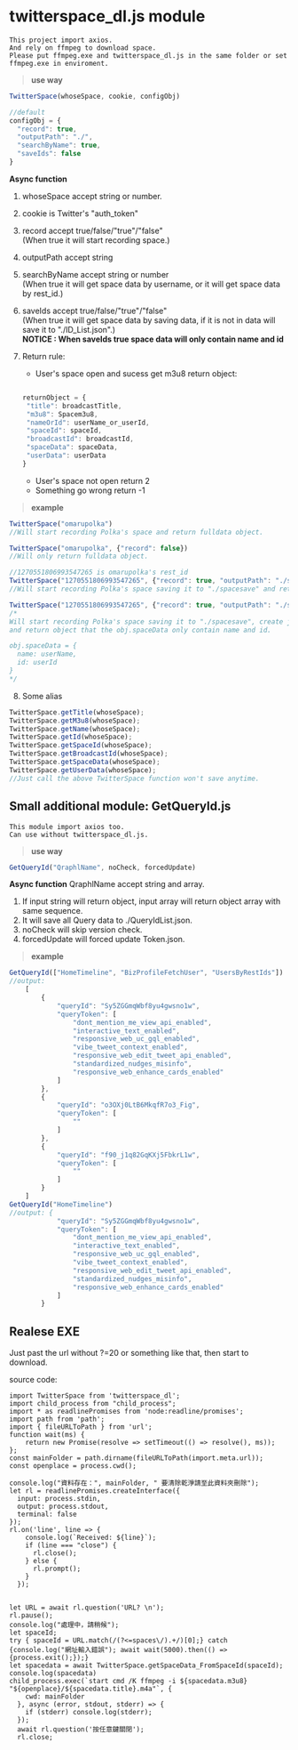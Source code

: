 # twitterspace_dl.js module

```
This project import axios.
And rely on ffmpeg to download space.
Please put ffmpeg.exe and twitterspace_dl.js in the same folder or set ffmpeg.exe in enviroment.
```

> **use way**

```javascript
TwitterSpace(whoseSpace, cookie, configObj)

//default
configObj = {
  "record": true,
  "outputPath": "./",
  "searchByName": true,
  "saveIds": false
}
```
**Async function**

1. whoseSpace accept string or number.  

2. cookie is Twitter's "auth_token"

3. record accept true/false/"true"/"false"  
(When true it will start recording space.)  

4. outputPath accept string  

5. searchByName accept string or number  
(When true it will get space data by username, or it will get space data by rest_id.)  

6. saveIds accept true/false/"true"/"false"   
(When true it will get space data by saving data, if it is not in data will save it to "./ID_List.json".)  
**NOTICE : When saveIds true space data will only contain name and id**

7. Return rule: 
   - User's space open and sucess get m3u8 return object:
   ```javascript
   
   returnObject = {
    "title": broadcastTitle,
    "m3u8": Spacem3u8,
    "nameOrId": userName_or_userId,
    "spaceId": spaceId,
    "broadcastId": broadcastId,
    "spaceData": spaceData,
    "userData": userData
   }
   
   ```
   - User's space not open return 2
   - Something go wrong return -1

> **example**
```javascript
TwitterSpace("omarupolka")
//Will start recording Polka's space and return fulldata object.

TwitterSpace("omarupolka", {"record": false})
//Will only return fulldata object.

//1270551806993547265 is omarupolka's rest_id
TwitterSpace("1270551806993547265", {"record": true, "outputPath": "./spacesave", "searchByName": false})
//Will start recording Polka's space saving it to "./spacesave" and return fulldata object.

TwitterSpace("1270551806993547265", {"record": true, "outputPath": "./spacesave", "searchByName": false, "saveIds": true})
/*
Will start recording Polka's space saving it to "./spacesave", create json file save ids, 
and return object that the obj.spaceData only contain name and id.

obj.spaceData = {
  name: userName,
  id: userId
}
*/
```
8. Some alias  

```javascript
TwitterSpace.getTitle(whoseSpace);
TwitterSpace.getM3u8(whoseSpace);
TwitterSpace.getName(whoseSpace);
TwitterSpace.getId(whoseSpace);
TwitterSpace.getSpaceId(whoseSpace);
TwitterSpace.getBroadcastId(whoseSpace);
TwitterSpace.getSpaceData(whoseSpace);
TwitterSpace.getUserData(whoseSpace);
//Just call the above TwitterSpace function won't save anytime.
```
## Small additional module: GetQueryId.js
```
This module import axios too.
Can use without twitterspace_dl.js.
```
> **use way**

```javascript
GetQueryId("QraphlName", noCheck, forcedUpdate)
```
**Async function**
QraphlName accept string and array.
1. If input string will return object, input array will return object array with same sequence.
2. It will save all Query data to ./QueryIdList.json.
3. noCheck will skip version check.
4. forcedUpdate will forced update Token.json.
> **example**
```javascript
GetQueryId(["HomeTimeline", "BizProfileFetchUser", "UsersByRestIds"])
//output: 
    [
        {
            "queryId": "Sy5ZGGmqWbf8yu4gwsno1w",
            "queryToken": [
                "dont_mention_me_view_api_enabled",
                "interactive_text_enabled",
                "responsive_web_uc_gql_enabled",
                "vibe_tweet_context_enabled",
                "responsive_web_edit_tweet_api_enabled",
                "standardized_nudges_misinfo",
                "responsive_web_enhance_cards_enabled"
            ]
        },
        {
            "queryId": "o3OXj0LtB6MkqfR7o3_Fig",
            "queryToken": [
                ""
            ]
        },
        {
            "queryId": "f90_j1q82GqKXj5FbkrL1w",
            "queryToken": [
                ""
            ]
        }
    ]
GetQueryId("HomeTimeline")
//output: {
			"queryId": "Sy5ZGGmqWbf8yu4gwsno1w",
			"queryToken": [
				"dont_mention_me_view_api_enabled",
				"interactive_text_enabled",
				"responsive_web_uc_gql_enabled",
				"vibe_tweet_context_enabled",
				"responsive_web_edit_tweet_api_enabled",
				"standardized_nudges_misinfo",
				"responsive_web_enhance_cards_enabled"
			]
		}
```
## Realese EXE

Just past the url without ?=20 or something like that, then start to download.  
  
source code:  
```JS
import TwitterSpace from 'twitterspace_dl';
import child_process from "child_process";
import * as readlinePromises from 'node:readline/promises';
import path from 'path';
import { fileURLToPath } from 'url';
function wait(ms) {
    return new Promise(resolve => setTimeout(() => resolve(), ms));
};
const mainFolder = path.dirname(fileURLToPath(import.meta.url));
const openplace = process.cwd();

console.log("資料存在：", mainFolder, " 要清除乾淨請至此資料夾刪除");
let rl = readlinePromises.createInterface({
  input: process.stdin,
  output: process.stdout,
  terminal: false
});
rl.on('line', line => {
    console.log(`Received: ${line}`);
    if (line === "close") {
      rl.close();
    } else {
      rl.prompt();
    }
  });

 
let URL = await rl.question('URL? \n');
rl.pause();
console.log("處理中，請稍候");
let spaceId;
try { spaceId = URL.match(/(?<=spaces\/).+/)[0];} catch {console.log("網址輸入錯誤"); await wait(5000).then(() => {process.exit();});}
let spacedata = await TwitterSpace.getSpaceData_FromSpaceId(spaceId);
console.log(spacedata)
child_process.exec(`start cmd /K ffmpeg -i ${spacedata.m3u8} "${openplace}/${spacedata.title}.m4a"`, {
    cwd: mainFolder
  }, async (error, stdout, stderr) => {
    if (stderr) console.log(stderr);
  });
  await rl.question('按任意鍵關閉');
  rl.close;
```
